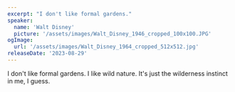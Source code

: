 ```yaml
---
excerpt: "I don't like formal gardens."
speaker:
  name: 'Walt Disney'
  picture: '/assets/images/Walt_Disney_1946_cropped_100x100.JPG'
ogImage:
  url: '/assets/images/Walt_Disney_1964_cropped_512x512.jpg'
releaseDate: '2023-08-29'
---
```


I don't like formal gardens. I like wild nature. It's just the wilderness instinct in me, I guess.

